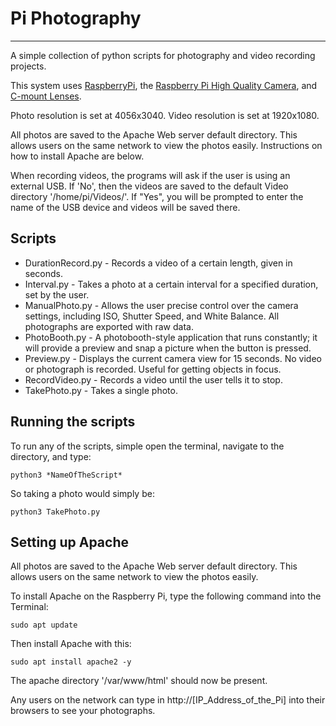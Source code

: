 # Pi Photography 
-------------

A simple collection of python scripts for photography and video recording projects.

This system uses [RaspberryPi](https://www.raspberrypi.org/), the [Raspberry Pi High Quality Camera](https://www.raspberrypi.org/products/raspberry-pi-high-quality-camera/?resellerType=home), and [C-mount Lenses](https://thepihut.com/products/raspberry-pi-high-quality-camera-lens).

Photo resolution is set at 4056x3040.
Video resolution is set at 1920x1080.

All photos are saved to the Apache Web server default directory.  This allows users on the same network to view the photos easily.  Instructions on how to install Apache are below.

When recording videos, the programs will ask if the user is using an external USB.  If 'No', then the videos are saved to the default Video directory '/home/pi/Videos/'.  If "Yes", you will be prompted to enter the name of the USB device and videos will be saved there.


## Scripts
* DurationRecord.py - Records a video of a certain length, given in seconds.
* Interval.py - Takes a photo at a certain interval for a specified duration, set by the user.
* ManualPhoto.py - Allows the user precise control over the camera settings, including ISO, Shutter Speed, and White Balance.  All photographs are exported with raw data.
* PhotoBooth.py - A photobooth-style application that runs constantly; it will provide a preview and snap a picture when the button is pressed.
* Preview.py - Displays the current camera view for 15 seconds.  No video or photograph is recorded.  Useful for getting objects in focus.
* RecordVideo.py - Records a video until the user tells it to stop.
* TakePhoto.py - Takes a single photo.


Running the scripts
---------------
To run any of the scripts, simple open the terminal, navigate to the directory, and type:
```
python3 *NameOfTheScript*
```
So taking a photo would simply be:
```
python3 TakePhoto.py
```

Setting up Apache
----------------------
All photos are saved to the Apache Web server default directory.  This allows users on the same network to view the photos easily.

To install Apache on the Raspberry Pi, type the following command into the Terminal:
```
sudo apt update
```

Then install Apache with this:
```
sudo apt install apache2 -y
```

The apache directory '/var/www/html' should now be present.  

Any users on the network can type in  http://[IP_Address_of_the_Pi] into their browsers to see your photographs.





